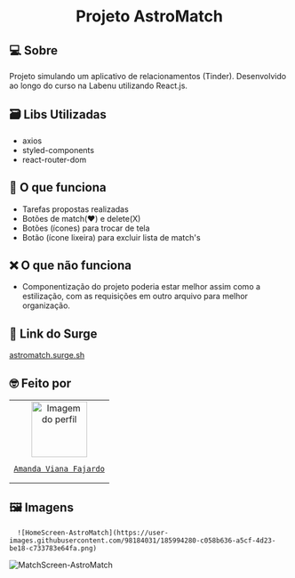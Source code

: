 # <h1 align='center'> Projeto AstroMatch </h1>


## 💻 Sobre
Projeto simulando um aplicativo de relacionamentos (Tinder). Desenvolvido ao longo do curso na Labenu utilizando React.js.

## 🗃️ Libs Utilizadas
- axios
- styled-components
- react-router-dom

## :dart: O que funciona
- Tarefas propostas realizadas
- Botões de match(♥️) e delete(X)
- Botões (ícones) para trocar de tela 
- Botão (ícone lixeira) para excluir lista de match's

## :x: O que não funciona

- Componentização do projeto poderia estar melhor assim como a estilização, com as requisições em outro arquivo para melhor organização.

## 🚀 Link do Surge
<a href="http://left-hand.surge.sh/">astromatch.surge.sh</a>

## :nerd_face: Feito por

<table>
  <tr>
    <td align="center"><a href="https://github.com/ahava-viana">
    <img src="https://avatars.githubusercontent.com/u/98184031?v=4" width="100px" alt="Imagem do perfil"/>
    <br/> 

    Amanda Viana Fajardo

</table>
      
      
## :framed_picture: Imagens
      
 
      
      ![HomeScreen-AstroMatch](https://user-images.githubusercontent.com/98184031/185994280-c058b636-a5cf-4d23-be18-c733783e64fa.png)

      
      
      
![MatchScreen-AstroMatch](https://user-images.githubusercontent.com/98184031/185994140-9b74d58f-1cb2-4019-b506-d66d95cd3826.png)

